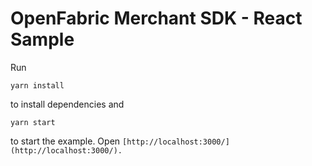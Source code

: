 # OpenFabric Merchant SDK - React Sample

Run

```
yarn install
```

to install dependencies and

```
yarn start
```

to start the example. Open `[http://localhost:3000/](http://localhost:3000/).`

